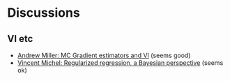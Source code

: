 # Discussions

## VI etc

* [Andrew Miller: MC Gradient estimators and VI](http://andymiller.github.io/2016/12/19/elbo-gradient-estimators.html) (seems good)
* [Vincent Michel: Regularized regression, a Bayesian perspective](http://www.unicog.org/pmwiki/uploads/Main/PresentationMM_02_10.pdf) (seems ok)
